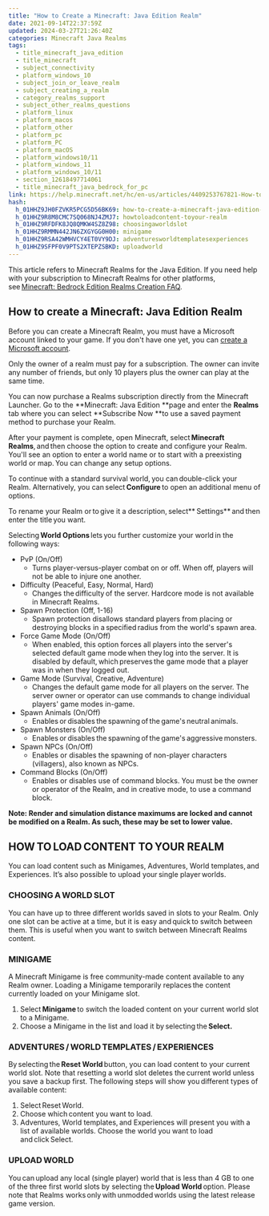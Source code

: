 ```yaml
---
title: "How to Create a Minecraft: Java Edition Realm"
date: 2021-09-14T22:37:59Z
updated: 2024-03-27T21:26:40Z
categories: Minecraft Java Realms
tags:
  - title_minecraft_java_edition
  - title_minecraft
  - subject_connectivity
  - platform_windows_10
  - subject_join_or_leave_realm
  - subject_creating_a_realm
  - category_realms_support
  - subject_other_realms_questions
  - platform_linux
  - platform_macos
  - platform_other
  - platform_pc
  - platform_PC
  - platform_macOS
  - platform_windows10/11
  - platform_windows_11
  - platform_windows_10/11
  - section_12618497714061
  - title_minecraft_java_bedrock_for_pc
link: https://help.minecraft.net/hc/en-us/articles/4409253767821-How-to-Create-a-Minecraft-Java-Edition-Realm
hash:
  h_01HHZ9JH0FZVKR5PCG5D56BK69: how-to-create-a-minecraft-java-edition-realm
  h_01HHZ9R8M8CMC7SQ068NJ4ZMJ7: howtoloadcontent-toyour-realm
  h_01HHZ9RFDFK8JQ8QMKW4SZ8Z98: choosingaworldslot
  h_01HHZ9RMMN442JN6ZXGYGG0H00: minigame
  h_01HHZ9RSA42WMHVCY4ET0VY9DJ: adventuresworldtemplatesexperiences
  h_01HHZ9SFPF0V9PTS2XTEPZSBKD: uploadworld
---
```


This article refers to Minecraft Realms for the Java Edition. If you need help with your subscription to Minecraft Realms for other platforms, see [Minecraft: Bedrock Edition Realms Creation FAQ](../Minecraft-Realms-Plus/Minecraft-Bedrock-Edition-Realms-Creation-FAQ.md).

## How to create a Minecraft: Java Edition Realm

Before you can create a Minecraft Realm, you must have a Microsoft account linked to your game. If you don't have one yet, you can [create a Microsoft account](https://account.microsoft.com/account).

Only the owner of a realm must pay for a subscription. The owner can invite any number of friends, but only 10 players plus the owner can play at the same time.

You can now purchase a Realms subscription directly from the Minecraft Launcher. Go to the **Minecraft: Java Edition **page and enter the **Realms** tab where you can select **Subscribe Now **to use a saved payment method to purchase your Realm.

After your payment is complete, open Minecraft, select **Minecraft Realms**, and then choose the option to create and configure your Realm. You'll see an option to enter a world name or to start with a preexisting world or map. You can change any setup options. 

To continue with a standard survival world, you can double-click your Realm. Alternatively, you can select **Configure** to open an additional menu of options.  

To rename your Realm or to give it a description, select** Settings** and then enter the title you want.

Selecting **World Options** lets you further customize your world in the following ways: 

- PvP (On/Off)
  - Turns player-versus-player combat on or off. When off, players will not be able to injure one another.
- Difficulty (Peaceful, Easy, Normal, Hard)
  - Changes the difficulty of the server. Hardcore mode is not available in Minecraft Realms. 
- Spawn Protection (Off, 1-16)
  - Spawn protection disallows standard players from placing or destroying blocks in a specified radius from the world's spawn area. 
- Force Game Mode (On/Off)
  - When enabled, this option forces all players into the server's selected default game mode when they log into the server. It is disabled by default, which preserves the game mode that a player was in when they logged out. 
- Game Mode (Survival, Creative, Adventure)
  - Changes the default game mode for all players on the server. The server owner or operator can use commands to change individual players' game modes in-game.
- Spawn Animals (On/Off)
  - Enables or disables the spawning of the game's neutral animals. 
- Spawn Monsters (On/Off)
  - Enables or disables the spawning of the game's aggressive monsters. 
- Spawn NPCs (On/Off)
  - Enables or disables the spawning of non-player characters (villagers), also known as NPCs. 
- Command Blocks (On/Off)
  - Enables or disables use of command blocks. You must be the owner or operator of the Realm, and in creative mode, to use a command block.

**Note: Render and simulation distance maximums are locked and cannot be modified on a Realm. As such, these may be set to lower value.**

## HOW TO LOAD CONTENT TO YOUR REALM 

You can load content such as Minigames, Adventures, World templates, and Experiences. It’s also possible to upload your single player worlds. 

### CHOOSING A WORLD SLOT 

You can have up to three different worlds saved in slots to your Realm. Only one slot can be active at a time, but it is easy and quick to switch between them. This is useful when you want to switch between Minecraft Realms content. 

### MINIGAME 

A Minecraft Minigame is free community-made content available to any Realm owner. Loading a Minigame temporarily replaces the content currently loaded on your Minigame slot. 

1.  Select **Minigame** to switch the loaded content on your current world slot to a Minigame. 
2.  Choose a Minigame in the list and load it by selecting the **Select.**

### ADVENTURES / WORLD TEMPLATES / EXPERIENCES 

By selecting the **Reset World** button, you can load content to your current world slot. Note that resetting a world slot deletes the current world unless you save a backup first. The following steps will show you different types of available content: 

1.  Select Reset World.
2.  Choose which content you want to load.
3.  Adventures, World templates, and Experiences will present you with a list of available worlds. Choose the world you want to load and click Select.

### UPLOAD WORLD 

You can upload any local (single player) world that is less than 4 GB to one of the three first world slots by selecting the **Upload World** option. Please note that Realms works only with unmodded worlds using the latest release game version.
